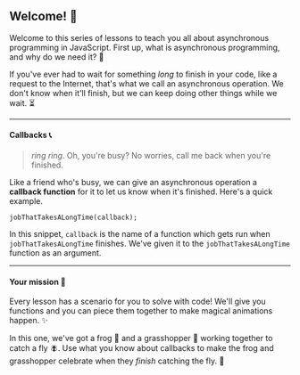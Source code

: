 ## Welcome! 👋

Welcome to this series of lessons to teach you all about asynchronous programming in JavaScript. First up, what is asynchronous programming, and why do we need it? 🤔  

If you've ever had to wait for something *long* to finish in your code, like a request to the Internet, that's what we call an asynchronous operation. We don't know when it'll finish, but we can keep doing other things while we wait. ⏳  

---

#### Callbacks 📞

> *ring ring*. Oh, you're busy? No worries, call me back when you're finished.

Like a friend who's busy, we can give an asynchronous operation a **callback function** for it to let us know when it's finished. Here's a quick example.  

```
jobThatTakesALongTime(callback);
```

In this snippet, `callback` is the name of a function which gets run when `jobThatTakesALongTime` finishes. We've given it to the `jobThatTakesALongTime` function as an argument.

---

#### Your mission 🚀

Every lesson has a scenario for you to solve with code! We'll give you functions and you can piece them together to make magical animations happen. ✨

In this one, we've got a frog 🐸 and a grasshopper 🦗 working together to catch a fly 🪰. Use what you know about callbacks to make the frog and grasshopper celebrate when they *finish* catching the fly. 🎉
